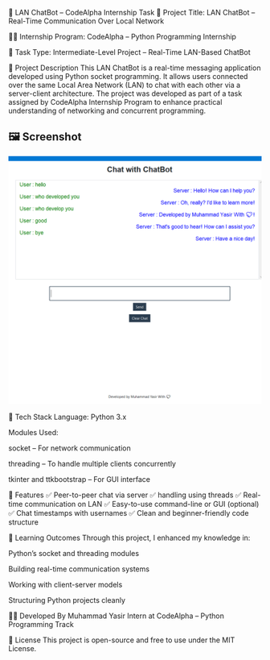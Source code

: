 🧠 LAN ChatBot – CodeAlpha Internship Task
📌 Project Title:
LAN ChatBot – Real-Time Communication Over Local Network

👨‍💻 Internship Program:
CodeAlpha – Python Programming Internship

📝 Task Type:
Intermediate-Level Project – Real-Time LAN-Based ChatBot

📂 Project Description
This LAN ChatBot is a real-time messaging application developed using Python socket programming. It allows  users connected over the same Local Area Network (LAN) to chat with each other via a server-client architecture. The project was developed as part of a task assigned by CodeAlpha Internship Program to enhance practical understanding of networking and concurrent programming.

## 🖼️ Screenshot

![ChatBot UI](LCB.PNG)


🧰 Tech Stack
Language: Python 3.x

Modules Used:

socket – For network communication

threading – To handle multiple clients concurrently

tkinter and ttkbootstrap – For GUI interface 


🎯 Features
✅ Peer-to-peer chat via server
✅  handling using threads
✅ Real-time communication on LAN
✅ Easy-to-use command-line or GUI (optional)
✅ Chat timestamps with usernames
✅ Clean and beginner-friendly code structure


📌 Learning Outcomes
Through this project, I enhanced my knowledge in:

Python’s socket and threading modules

Building real-time communication systems

Working with client-server models

Structuring Python projects cleanly

👨‍💼 Developed By
Muhammad Yasir 
Intern at CodeAlpha – Python Programming Track

📃 License
This project is open-source and free to use under the MIT License.
